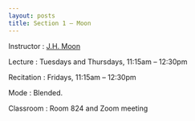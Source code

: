 ```yaml
---
layout: posts
title: Section 1 – Moon
---
```


Instructor
: [J.H. Moon](jh.moon@nyu.edu)

Lecture
: Tuesdays and Thursdays, 11:15am – 12:30pm

Recitation
: Fridays, 11:15am – 12:30pm

Mode
: Blended.

Classroom
: Room 824 and Zoom meeting
